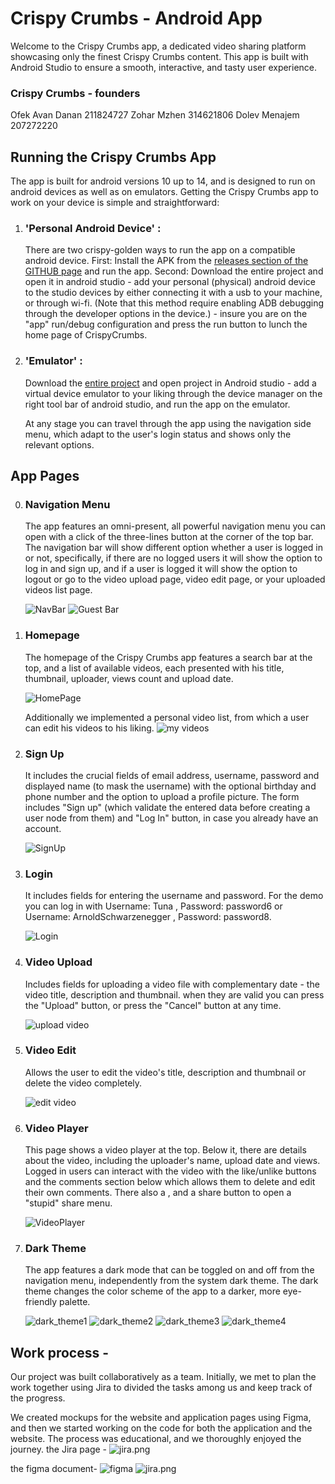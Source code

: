 
 # Crispy Crumbs - Android App

 Welcome to the Crispy Crumbs app, a dedicated video sharing platform showcasing only the finest Crispy Crumbs content. This app is built with Android Studio to ensure a smooth, interactive, and tasty user experience.

### Crispy Crumbs - founders
Ofek Avan Danan 211824727
Zohar Mzhen 314621806
Dolev Menajem 207272220

## Running the Crispy Crumbs App
The app is built for android versions 10 up to 14, and is designed to run on android devices as well as on emulators.
Getting the Crispy Crumbs app to work on your device is simple and straightforward:

1. ### 'Personal Android Device' :
   There are two crispy-golden ways to run the app on a compatible android device.
   First: Install the APK from  the [releases section of the GITHUB page](https://github.com/Mzhenian/CrispyCrumbsAndroid/releases/tag/v1) and run the app. 
   Second: Download the entire project and open it in android studio - add your personal (physical) android device to the studio devices by either connecting it with a usb to your machine, or through wi-fi. (Note that this method require enabling ADB debugging through the developer options in the device.) - insure you are on the "app" run/debug configuration and press the run button to lunch the home page of CrispyCrumbs.
2. ### 'Emulator' :
   Download the [entire project](https://github.com/Mzhenian/CrispyCrumbsAndroid.git) and open project in Android studio - add a virtual device emulator to your liking through the device manager on the right tool bar of android studio, and run the app on the emulator.

   At any stage you can travel through the app using the navigation side menu, which adapt to the user's login status and shows only the relevant options.


## App Pages
0. ### Navigation Menu

   The app features an omni-present, all powerful navigation menu you can open with a click of the three-lines button at the corner of the top bar.
   The navigation bar will show different option whether a user is logged in or not, specifically, if there are no logged users it will show the option to log in and sign up, and if a user is logged
   it will show the option to logout or go to the video upload page, video edit page, or your uploaded videos list page.
    
    ![NavBar](./demonstration/NavBar.jpg)
    ![Guest Bar](./demonstration/Guest_Bar.jpg)

1. ### Homepage
  
    The homepage of the Crispy Crumbs app features a search bar at the top, and a list of available videos, each presented with his title, thumbnail, uploader, views count and upload date.

   ![HomePage](./demonstration/HomePage.jpg)

   Additionally we implemented a personal video list, from which a user can edit his videos to his liking. 
   ![my videos](./demonstration/my_videos.jpg)

2. ### Sign Up
  
   It includes the crucial fields of email address, username, password and displayed name (to mask the username) with the optional birthday and phone number and the option to upload a profile picture. 
   The form includes "Sign up" (which validate the entered data before creating a user node from them) and "Log In" button, in case you already have an account.

   ![SignUp](./demonstration/SignUp.jpg)

3. ### Login

   It includes fields for entering the username and password. For the demo you can log in with Username: Tuna , Password: password6 or Username: ArnoldSchwarzenegger , Password: password8.

   ![Login](./demonstration/Login.jpg)

5. ### Video Upload

   Includes fields for uploading a video file with complementary date - the video title, description and thumbnail. when they are valid you can press the "Upload" button, or press the "Cancel" button at any time.

   ![upload video](./demonstration/upload_video.jpg)

6. ### Video Edit

   Allows the user to edit the video's title, description and thumbnail or delete the video completely.

   ![edit video](./demonstration/edit_video.jpg)

7. ### Video Player

   This page shows a video player at the top. Below it, there are details about the video, including the uploader's name, upload date and views. Logged in users can interact with the video with the like/unlike buttons and the comments section below which allows them to delete and edit their own comments.
    There also a , and a share button to open a "stupid" share menu.

   ![VideoPlayer](./demonstration/VideoPlayer.jpg)

7. ### Dark Theme

   The app features a dark mode that can be toggled on and off from the navigation menu, independently from the system dark theme. The dark theme changes the color scheme of the app to a darker, more eye-friendly palette.

   ![dark_theme1](./demonstration/dark_theme1.png) 
   ![dark_theme2](./demonstration/dark_theme2.png) 
   ![dark_theme3](./demonstration/dark_theme3.png) 
   ![dark_theme4](./demonstration/dark_theme4.png) 

## Work process -  
Our project was built collaboratively as a team. 
Initially, we met to plan the work together using Jira to divided the tasks among us and keep track of the progress. 

We created mockups for the website and application pages using Figma, and then we started working on the code for both the application and the website. The process was educational, and we thoroughly enjoyed the journey.
the Jira page -
![jira.png](./demonstration/jira.png)

the figma document-
![figma](./demonstration/figma.png)
![jira.png](./demonstration/jira.png)